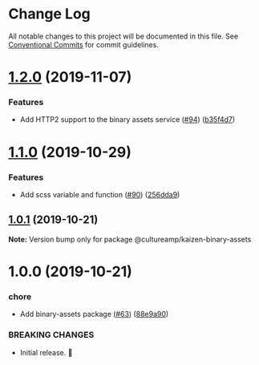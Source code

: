 # Change Log

All notable changes to this project will be documented in this file.
See [Conventional Commits](https://conventionalcommits.org) for commit guidelines.

# [1.2.0](https://github.com/cultureamp/kaizen-design-system/compare/@cultureamp/kaizen-binary-assets@1.1.0...@cultureamp/kaizen-binary-assets@1.2.0) (2019-11-07)


### Features

* Add HTTP2 support to the binary assets service ([#94](https://github.com/cultureamp/kaizen-design-system/issues/94)) ([b35f4d7](https://github.com/cultureamp/kaizen-design-system/commit/b35f4d7))





# [1.1.0](https://github.com/cultureamp/kaizen-design-system/compare/@cultureamp/kaizen-binary-assets@1.0.1...@cultureamp/kaizen-binary-assets@1.1.0) (2019-10-29)


### Features

* Add scss variable and function ([#90](https://github.com/cultureamp/kaizen-design-system/issues/90)) ([256dda9](https://github.com/cultureamp/kaizen-design-system/commit/256dda9))





## [1.0.1](https://github.com/cultureamp/kaizen-design-system/compare/@cultureamp/kaizen-binary-assets@1.0.0...@cultureamp/kaizen-binary-assets@1.0.1) (2019-10-21)

**Note:** Version bump only for package @cultureamp/kaizen-binary-assets





# 1.0.0 (2019-10-21)


### chore

* Add binary-assets package ([#63](https://github.com/cultureamp/kaizen-design-system/issues/63)) ([88e9a90](https://github.com/cultureamp/kaizen-design-system/commit/88e9a90151e8f20bce47aa62e651789cfa6ac1f4))


### BREAKING CHANGES

* Initial release. :tada:
